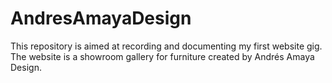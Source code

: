 # AndresAmayaDesign
This repository is aimed at recording and documenting my first website gig. The website is a showroom gallery for furniture created by Andrés Amaya Design. 
